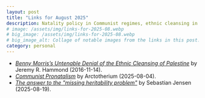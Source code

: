 ```yaml
---
layout: post
title: "Links for August 2025"
description: Natality policy in Communist regimes, ethnic cleansing in Palestine, and missing heritability.
# image: /assets/img/links-for-2025-08.webp
# big_image: /assets/img/links-for-2025-08.webp
# big_image_alt: Collage of notable images from the links in this post.
category: personal
---
```


- _[Benny Morris’s Untenable Denial of the Ethnic Cleansing of Palestine](https://www.foreignpolicyjournal.com/2016/11/14/benny-morriss-untenable-denial-of-the-ethnic-cleansing-of-palestine/)_ by Jeremy R. Hammond (2016-11-14).
- _[Communist Pronatalism](https://arctotherium.substack.com/p/communist-pronatalism)_ by Arctotherium (2025-08-04).
- _[The answer to the "missing heritability problem"](https://www.sebjenseb.net/p/the-answer-to-the-missing-heritability)_ by Sebastian Jensen (2025-08-19).
